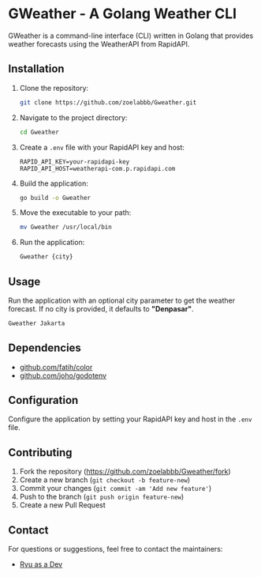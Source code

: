 # GWeather - A Golang Weather CLI

GWeather is a command-line interface (CLI) written in Golang that provides weather forecasts using the WeatherAPI from RapidAPI.

## Installation

1. Clone the repository:
   ```bash
   git clone https://github.com/zoelabbb/Gweather.git
   ```

2. Navigate to the project directory:
   ```bash
   cd Gweather
   ```

3. Create a `.env` file with your RapidAPI key and host:
   ```env
   RAPID_API_KEY=your-rapidapi-key
   RAPID_API_HOST=weatherapi-com.p.rapidapi.com
   ```

4. Build the application:
   ```bash
   go build -o Gweather
   ```

5. Move the executable to your path:
   ```bash
   mv Gweather /usr/local/bin
   ```

6. Run the application:
   ```bash
   Gweather {city}
   ```

## Usage

Run the application with an optional city parameter to get the weather forecast. If no city is provided, it defaults to **"Denpasar"**.

```bash
Gweather Jakarta
```

## Dependencies

- [github.com/fatih/color](https://pkg.go.dev/github.com/fatih/color)
- [github.com/joho/godotenv](https://pkg.go.dev/github.com/joho/godotenv)

## Configuration

Configure the application by setting your RapidAPI key and host in the `.env` file.

## Contributing

1. Fork the repository (https://github.com/zoelabbb/Gweather/fork)
2. Create a new branch (`git checkout -b feature-new`)
3. Commit your changes (`git commit -am 'Add new feature'`)
4. Push to the branch (`git push origin feature-new`)
5. Create a new Pull Request

## Contact

For questions or suggestions, feel free to contact the maintainers:

- [Ryu as a Dev](mailto:alifryuuofficial@gmail.com)